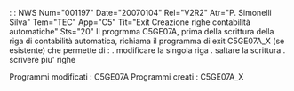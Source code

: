  :  : NWS Num="001197" Date="20070104" Rel="V2R2" Atr="P. Simonelli Silva" Tem="TEC" App="C5" Tit="Exit Creazione righe contabilità automatiche" Sts="20"
Il progrmma C5GE07A, prima della scrittura della riga di contabilità automatica, richiama il programma di exit C5GE07A_X (se esistente) che permette di : 
. modificare la singola riga
. saltare la scrittura
. scrivere piu' righe

Programmi modificati :  C5GE07A
Programmi creati :  C5GE07A_X
